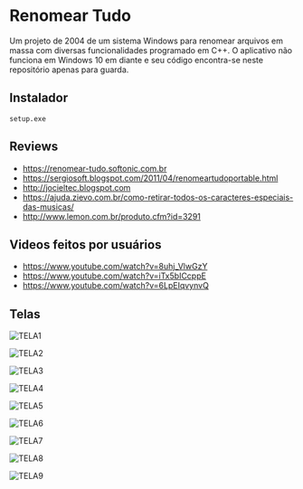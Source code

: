 # Renomear Tudo
Um projeto de 2004 de um sistema Windows para renomear arquivos em massa com diversas funcionalidades programado em C++. O aplicativo não funciona em Windows 10 em diante e seu código encontra-se neste repositório apenas para guarda.

## Instalador
```
setup.exe
```

## Reviews
- https://renomear-tudo.softonic.com.br
- https://sergiosoft.blogspot.com/2011/04/renomeartudoportable.html
- http://jocieltec.blogspot.com
- https://ajuda.zievo.com.br/como-retirar-todos-os-caracteres-especiais-das-musicas/
- http://www.lemon.com.br/produto.cfm?id=3291


## Videos feitos por usuários
- https://www.youtube.com/watch?v=8uhj_VlwGzY
- https://www.youtube.com/watch?v=iTx5bICcppE
- https://www.youtube.com/watch?v=6LpEIqvynvQ

## Telas
![TELA1](https://github.com/danielsaraivaleite/RenomearTudo/assets/131724461/b73b16d0-b620-4620-a3bf-3ccfdf4d6444)

![TELA2](https://github.com/danielsaraivaleite/RenomearTudo/assets/131724461/c8a3931d-5b90-4385-a7e4-f0acdecc92de)

![TELA3](https://github.com/danielsaraivaleite/RenomearTudo/assets/131724461/06de4f71-3955-4e26-8d14-1a4560c49eb2)

![TELA4](https://github.com/danielsaraivaleite/RenomearTudo/assets/131724461/99e24ae5-fa7d-4544-941b-186ef5c52cc8)

![TELA5](https://github.com/danielsaraivaleite/RenomearTudo/assets/131724461/2a0a213c-77b4-48cd-9b71-7b16ad00dd48)

![TELA6](https://github.com/danielsaraivaleite/RenomearTudo/assets/131724461/37752532-d1db-4d52-b051-fcafbf306970)

![TELA7](https://github.com/danielsaraivaleite/RenomearTudo/assets/131724461/fc58fe01-f19a-401d-97d3-bbefb7811c74)

![TELA8](https://github.com/danielsaraivaleite/RenomearTudo/assets/131724461/d9e30519-bc5c-4e83-b510-141a7a410f0c)

![TELA9](https://github.com/danielsaraivaleite/RenomearTudo/assets/131724461/2d02935d-8351-4b02-bb9b-8227a1323750)

